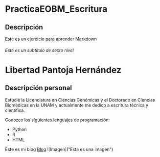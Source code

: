 # PracticaEOBM_Escritura

## Descripción
Este es un ejercicio para aprender Markdown
###### Este es un subtítulo de sexto nivel


Libertad Pantoja Hernández
=============

## Descripción personal
Estudié la Licenciatura en Ciencias Genómicas y el Doctorado en Ciencias Biomédicas en la UNAM y actualmente me dedico a escritura técnica y científica.

Conozco los siguientes lenguajes de programación:
* Python
* R
* HTML

Este es mi blog
[Blog](https://libertadph.wordpress.com/)
![Imagen]("Esta es una imagen")
